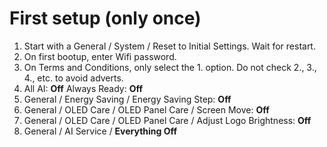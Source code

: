# First setup (only once)

1. Start with a General / System / Reset to Initial Settings. Wait for restart.
2. On first bootup, enter Wifi password.
3. On Terms and Conditions, only select the 1. option. Do not check 2., 3., 4., etc. to avoid adverts.
4. All AI: **Off**
   Always Ready: **Off**
5. General / Energy Saving / Energy Saving Step: **Off**
6. General / OLED Care / OLED Panel Care / Screen Move: **Off**
7. General / OLED Care / OLED Panel Care / Adjust Logo Brightness: **Off**
8. General / AI Service / **Everything Off**

